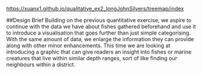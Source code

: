 https://xuanx1.github.io/qualitative_ex2_longJohnSilvers/treemap/index

##Design Brief
Building on the previous quantitative exercise, we aspire to continue with the data we have about fishes gathered beforehand and use it to introduce a visualisation that goes further than just simple categorising. With the same amount of data, we enlarge the information they can provide along with other minor enhancements. This time we are looking at introducing a graphic that can give readers an insight into fishes or marine creatures that live within similar depth ranges, sort of like finding our neighbours within a district.
